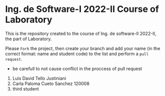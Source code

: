 # Ing. de Software-I 2022-II Course of Laboratory
This is the repository created to the course of Ing. de software-II 2022-II, the part of Laboratory.


Please `Fork` the project, then create your branch and add your name (in the correct format: name and student code) to the list and perform a `pull request`.
* be carefull to not cause conflict in the proccess of pull request
<ol>
  <li>Luis David Tello Justiniani</li>
  <li>Carla Paloma Cueto Sanchez 120008</li>
  <li>third student</li>
</ol>
